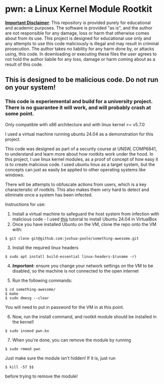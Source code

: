 # pwn: a Linux Kernel Module Rootkit

<ins>__Important Disclaimer__</ins>: This repository is provided purely for educational and academic purposes. The software is provided "as is", and the author are not responsible for any damage, loss or harm that otherwise comes about from its use. This project is designed for educational use only and any attempts to use this code maliciously is illegal and may result in criminal prosecution. The author takes no liability for any harm done by, or attacks using, this code. In downloading or executing these files the user agrees to not hold the author liabile for any loss, damage or harm coming about as a result of this code.

## This is designed to be malicious code. Do not run on your system!

### This code is experiemental and build for a university project. There is no guarantee it will work, and will probably crash at some point.

Only compatible with x86 architecture and with linux kernel >= v5.7.0

I used a virtual machine running ubuntu 24.04 as a demonstration for this project.

This code was designed as part of a security course at UNSW, COMP6841, to understand and learn more about how rootkits
work under the hood. In this project, I use linux kernel modules, as a proof of concept of how easy it is to create
malicious code. I used ubuntu linux as a target system, but the concepts can just as easily be applied to other
operating systems like windows.

There will be attempts to obfuscate actions from users, which is a key characteristic of rootkits. This also makes them
*very* hard to detect and eliminate once a system has been infected.

Instructions for use:
1. Install a virtual machine to safeguard the host system from infection with malicious code - I used [this](https://www.youtube.com/watch?v=QXdFTEPXJ4M) tutorial to install Ubuntu 24.04 in VirtualBox
2. Once you have installed Ubuntu on the VM, clone the repo onto the VM with:
```git
$ git clone git@github.com:joshua-poole/something-awesome.git
```

3. Install the required linux headers
```shell
$ sudo apt install build-essential linux-headers-$(uname -r)
```

4. ***Important:*** ensure you change your network settings on the VM to be disabled, so the machine is not connected to the open internet

5. Run the following commands:
```shell
$ cd something-awesome/
$ make
$ sudo dmesg --clear
```
You will need to put in password for the VM in at this point.

6. Now, run the install command, and rootkit module should be installed in the kernel!
```shell
$ sudo insmod pwn.ko
```


7. When you're done, you can remove the module by running
```shell
$ sudo rmmod pwn
```
Just make sure the module isn't hidden!
If it is, just run
```shell
$ kill -57 $$
```
before trying to remove the module!